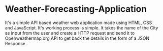 # Weather-Forecasting-Application
It's a simple API based weather web application made using HTML, CSS and JavaScript. It's working process is simple. It takes the name of the City as input from the user and create a HTTP request and send it to Openweathermap.org API to get back the details in the form of a JSON Response .
